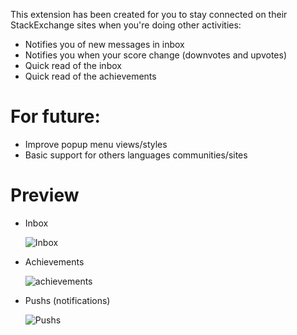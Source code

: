 This extension has been created for you to stay connected on their StackExchange sites when you're doing other activities:

- Notifies you of new messages in inbox
- Notifies you when your score change (downvotes and upvotes)
- Quick read of the inbox
- Quick read of the achievements

# For future:

- Improve popup menu views/styles
- Basic support for others languages communities/sites

# Preview

- Inbox

  ![Inbox](http://i.stack.imgur.com/nE9pB.png)

- Achievements

  ![achievements](http://i.stack.imgur.com/lWLNq.png)

- Pushs (notifications)

  ![Pushs](http://i.stack.imgur.com/rcy29.png)
